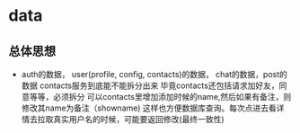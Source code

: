 
# data

## 总体思想

* auth的数据， user(profile, config, contacts)的数据， chat的数据，post的数据
contacts服务到底能不能拆分出来
毕竟contacts还包括请求加好友，同意等等，必须拆分
可以contacts里增加添加时候的name,然后如果有备注，则修改其name为备注（showname)
这样也方便数据库查询。每次点进去看详情去拉取真实用户名的时候，可能要返回修改(最终一致性)
